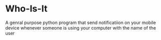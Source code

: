 # Who-Is-It
A genral purpose python program that send notificatiion on your mobile device whenever someone is using your computer with the name of the user
